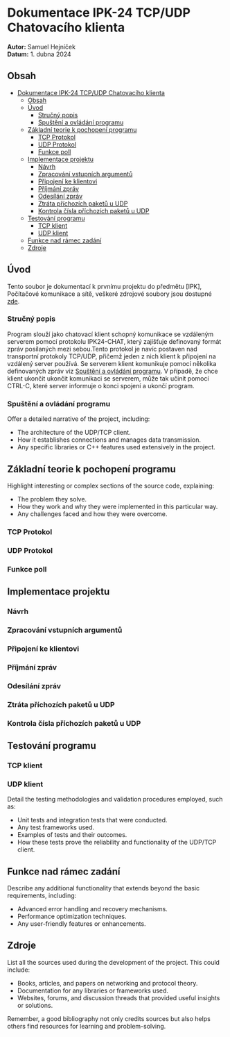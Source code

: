 # Dokumentace IPK-24 TCP/UDP Chatovacího klienta 


**Autor:** Samuel Hejníček  
**Datum:** 1. dubna 2024  


## Obsah
- [Dokumentace IPK-24 TCP/UDP Chatovacího klienta](#dokumentace-ipk-24-tcpudp-chatovacího-klienta)
  - [Obsah](#obsah)
  - [Úvod](#úvod)
    - [Stručný popis](#stručný-popis)
    - [Spuštění a ovládání programu](#spuštění-a-ovládání-programu)
  - [Základní teorie k pochopení programu](#základní-teorie-k-pochopení-programu)
    - [TCP Protokol](#tcp-protokol)
    - [UDP Protokol](#udp-protokol)
    - [Funkce poll](#funkce-poll)
  - [Implementace projektu](#implementace-projektu)
    - [Návrh](#návrh)
    - [Zpracování vstupních argumentů](#zpracování-vstupních-argumentů)
    - [Připojení ke klientovi](#připojení-ke-klientovi)
    - [Příjmání zpráv](#příjmání-zpráv)
    - [Odesílání zpráv](#odesílání-zpráv)
    - [Ztráta příchozích paketů u UDP](#ztráta-příchozích-paketů-u-udp)
    - [Kontrola čísla příchozích paketů u UDP](#kontrola-čísla-příchozích-paketů-u-udp)
  - [Testování programu](#testování-programu)
    - [TCP klient](#tcp-klient)
    - [UDP klient](#udp-klient)
  - [Funkce nad rámec zadání](#funkce-nad-rámec-zadání)
  - [Zdroje](#zdroje)


## Úvod

Tento soubor je dokumentací k prvnímu projektu do předmětu [IPK], Počítačové komunikace a sítě, veškeré zdrojové soubory jsou dostupné [zde](https://git.fit.vutbr.cz/xhejni00/IPK_Project_1).

### Stručný popis

Program slouží jako chatovací klient schopný komunikace se vzdáleným serverem pomocí protokolu IPK24-CHAT, který zajíšťuje definovaný formát zpráv posílaných mezi sebou.Tento protokol je navíc postaven nad transportní protokoly TCP/UDP, přičemž jeden z nich klient k připojení na vzdálený server používá. Se serverem klient komunikuje pomocí několika definovaných zpráv viz [Spuštění a ovládání programu](#spuštění-a-ovládání-programu). V případě, že chce klient ukončit ukončit komunikaci se serverem, může tak učinit pomocí CTRL-C, které server informuje o konci spojení a ukončí program.

### Spuštění a ovládání programu

Offer a detailed narrative of the project, including:
- The architecture of the UDP/TCP client.
- How it establishes connections and manages data transmission.
- Any specific libraries or C++ features used extensively in the project.

## Základní teorie k pochopení programu

Highlight interesting or complex sections of the source code, explaining:
- The problem they solve.
- How they work and why they were implemented in this particular way.
- Any challenges faced and how they were overcome.

### TCP Protokol
### UDP Protokol
### Funkce poll

## Implementace projektu

### Návrh
### Zpracování vstupních argumentů
### Připojení ke klientovi
### Příjmání zpráv
### Odesílání zpráv
### Ztráta příchozích paketů u UDP 
### Kontrola čísla příchozích paketů u UDP

## Testování programu

### TCP klient
### UDP klient
Detail the testing methodologies and validation procedures employed, such as:
- Unit tests and integration tests that were conducted.
- Any test frameworks used.
- Examples of tests and their outcomes.
- How these tests prove the reliability and functionality of the UDP/TCP client.

## Funkce nad rámec zadání

Describe any additional functionality that extends beyond the basic requirements, including:
- Advanced error handling and recovery mechanisms.
- Performance optimization techniques.
- Any user-friendly features or enhancements.

## Zdroje

List all the sources used during the development of the project. This could include:
- Books, articles, and papers on networking and protocol theory.
- Documentation for any libraries or frameworks used.
- Websites, forums, and discussion threads that provided useful insights or solutions.

Remember, a good bibliography not only credits sources but also helps others find resources for learning and problem-solving.
